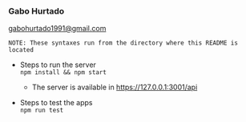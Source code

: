 ### Gabo Hurtado
[gabohurtado1991@gmail.com](mailto:gabohurtado1991@gmail.com)

    NOTE: These syntaxes run from the directory where this README is located
    
  * Steps to run the server  
    `npm install && npm start`
    * The server is available in https://127.0.0.1:3001/api


  * Steps to test the apps  
    `npm run test`  